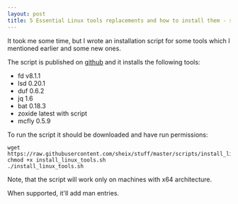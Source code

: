 ```yaml
---
layout: post
title: 5 Essential Linux tools replacements and how to install them - script
---
```


It took me some time, but I wrote an installation script for some tools which I mentioned earlier and some new ones.

The script is published on [github](https://raw.githubusercontent.com/sheix/stuff/master/scripts/install_linux_tools.sh) and it installs the following tools:

* fd v8.1.1
* lsd 0.20.1
* duf 0.6.2
* jq 1.6
* bat 0.18.3
* zoxide latest with script
* mcfly 0.5.9

To run the script it should be downloaded and have run permissions:

```
wget https://raw.githubusercontent.com/sheix/stuff/master/scripts/install_linux_tools.sh
chmod +x install_linux_tools.sh
./install_linux_tools.sh
```

Note, that the script will work only on machines with x64 architecture.

When supported, it'll add man entries.
